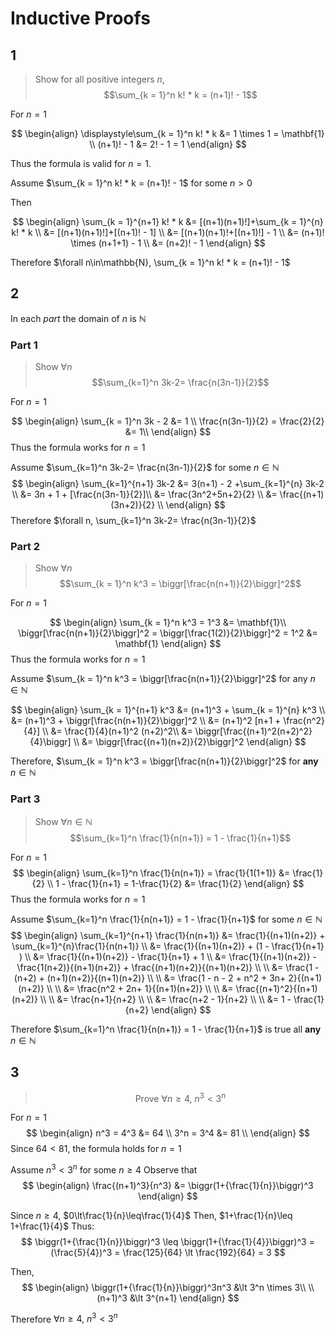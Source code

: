 # Inductive Proofs
## 1
> Show for all positive integers $n$, 
> $$\sum_{k = 1}^n k! * k = (n+1)! - 1$$

For $n = 1$ 

$$
\begin{align}
	\displaystyle\sum_{k = 1}^n k! * k &= 1 \times 1 = \mathbf{1}
	\\
	(n+1)! - 1 &= 2! - 1 = 1
\end{align}
$$

Thus the formula is valid for $n = 1$.

Assume $\sum_{k = 1}^n k! * k = (n+1)! - 1$ for some $n \gt 0$

Then

$$
\begin{align}
	\sum_{k = 1}^{n+1} k! * k &= [(n+1)(n+1)!]+\sum_{k = 1}^{n} k! * k \\
	&= [(n+1)(n+1)!]+[(n+1)! - 1] \\
	&= [(n+1)(n+1)!+[(n+1)!] - 1 \\
	&= (n+1)! \times (n+1+1) - 1 \\
	&= (n+2)! - 1
\end{align}
$$

Therefore $\forall n\in\mathbb{N}, \sum_{k = 1}^n k! * k = (n+1)! - 1$

## 2
In each *part* the domain of $n$ is $\mathbb{N}$
### Part 1
> Show $\forall n$
> $$\sum_{k=1}^n 3k-2= \frac{n(3n-1)}{2}$$

For $n = 1$

$$
\begin{align}
	\sum_{k = 1}^n 3k - 2 &= 1 \\
	\frac{n(3n-1)}{2} = \frac{2}{2} &= 1\\
\end{align}
$$
Thus the formula works for $n = 1$


Assume $\sum_{k=1}^n 3k-2= \frac{n(3n-1)}{2}$ for some $n\in\mathbb{N}$
$$
\begin{align}
\sum_{k=1}^{n+1} 3k-2 &= 3(n+1) - 2 +\sum_{k=1}^{n} 3k-2 \\
&= 3n + 1 + [\frac{n(3n-1)}{2}]\\
&= \frac{3n^2+5n+2}{2} \\
&= \frac{(n+1)(3n+2)}{2} \\
\end{align}
$$
Therefore $\forall n, \sum_{k=1}^n 3k-2= \frac{n(3n-1)}{2}$

### Part 2
> Show $\forall n$
> $$\sum_{k = 1}^n k^3 = \biggr[\frac{n(n+1)}{2}\biggr]^2$$

For $n = 1$

$$
\begin{align}
\sum_{k = 1}^n k^3 = 1^3 &= \mathbf{1}\\
\biggr[\frac{n(n+1)}{2}\biggr]^2 = \biggr[\frac{1(2)}{2}\biggr]^2 = 1^2 &= \mathbf{1}
\end{align}
$$
Thus the formula works for $n = 1$

Assume $\sum_{k = 1}^n k^3 = \biggr[\frac{n(n+1)}{2}\biggr]^2$ for any $n \in \mathbb{N}$

$$
\begin{align}
	\sum_{k = 1}^{n+1} k^3 &= (n+1)^3 + \sum_{k = 1}^{n} k^3 \\
	&= (n+1)^3 + \biggr[\frac{n(n+1)}{2}\biggr]^2 \\
	&= (n+1)^2 [n+1 + \frac{n^2}{4}] \\
	&= \frac{1}{4}(n+1)^2 (n+2)^2\\
	&= \biggr[\frac{(n+1)^2(n+2)^2}{4}\biggr] \\
	&= \biggr[\frac{(n+1)(n+2)}{2}\biggr]^2
\end{align}
$$

Therefore, $\sum_{k = 1}^n k^3 = \biggr[\frac{n(n+1)}{2}\biggr]^2$ for **any** $n\in\mathbb{N}$

### Part 3
> Show $\forall n\in\mathbb{N}$
> $$\sum_{k=1}^n \frac{1}{n(n+1)} = 1 - \frac{1}{n+1}$$

For $n = 1$
$$
\begin{align}
	\sum_{k=1}^n \frac{1}{n(n+1)} = \frac{1}{1(1+1)} &= \frac{1}{2} 
\\
	1 - \frac{1}{n+1} = 1-\frac{1}{2} &= \frac{1}{2}
\end{align} 
$$
Thus the formula works for $n = 1$

Assume $\sum_{k=1}^n \frac{1}{n(n+1)} = 1 - \frac{1}{n+1}$ for some $n\in\mathbb{N}$
$$
\begin{align}
	\sum_{k=1}^{n+1} \frac{1}{n(n+1)} &= \frac{1}{(n+1)(n+2)} + \sum_{k=1}^{n}\frac{1}{n(n+1)} \\
	&= \frac{1}{(n+1)(n+2)} + (1 - \frac{1}{n+1} ) \\
	&= \frac{1}{(n+1)(n+2)} - \frac{1}{n+1} + 1 \\
	&= \frac{1}{(n+1)(n+2)} - \frac{1(n+2)}{(n+1)(n+2)} + \frac{(n+1)(n+2)}{(n+1)(n+2)} \\ \\
	&= \frac{1 - (n+2) + (n+1)(n+2)}{(n+1)(n+2)} \\ \\
	&= \frac{1 - n - 2 + n^2 + 3n+ 2}{(n+1)(n+2)} \\ \\
	&= \frac{n^2 + 2n+ 1}{(n+1)(n+2)} \\ \\
	&= \frac{(n+1)^2}{(n+1)(n+2)} \\ \\ 
	&= \frac{n+1}{n+2} \\ \\
	&= \frac{n+2 - 1}{n+2} \\ \\
	&= 1 - \frac{1}{n+2}
\end{align}
$$

Therefore $\sum_{k=1}^n \frac{1}{n(n+1)} = 1 - \frac{1}{n+1}$ is true all **any** $n\in\mathbb{N}$

## 3
> $$\text{Prove }\forall n\geq 4,\: n^3 \lt 3^n $$

For $n = 1$
$$
\begin{align}
	n^3 = 4^3 &= 64 \\
	3^n = 3^4 &= 81 \\
\end{align}
$$
Since $64 \lt 81$, the formula holds for $n = 1$ 

Assume $n^3 \lt 3^n$ for some $n \geq 4$ 
Observe that
$$
\begin{align}
\frac{(n+1)^3}{n^3} &= \biggr(1+{\frac{1}{n}}\biggr)^3
\end{align}
$$

Since $n\geq 4$, $0\lt\frac{1}{n}\leq\frac{1}{4}$
Then, $1+\frac{1}{n}\leq 1+\frac{1}{4}$
Thus:
$$
\biggr(1+{\frac{1}{n}}\biggr)^3 \leq \biggr(1+{\frac{1}{4}}\biggr)^3 = (\frac{5}{4})^3 = \frac{125}{64} \lt \frac{192}{64} = 3 
$$



Then, 
$$
\begin{align}
	\biggr(1+{\frac{1}{n}}\biggr)^3n^3 &\lt 3^n \times 3\\ \\
	(n+1)^3 &\lt 3^{n+1}
\end{align}
$$

Therefore $\forall n\geq4,\: n^3 \lt 3^n$